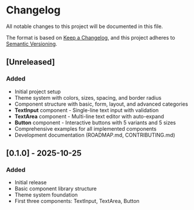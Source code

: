 # Changelog

All notable changes to this project will be documented in this file.

The format is based on [Keep a Changelog](https://keepachangelog.com/en/1.0.0/),
and this project adheres to [Semantic Versioning](https://semver.org/spec/v2.0.0.html).

## [Unreleased]

### Added
- Initial project setup
- Theme system with colors, sizes, spacing, and border radius
- Component structure with basic, form, layout, and advanced categories
- **TextInput** component - Single-line text input with validation
- **TextArea** component - Multi-line text editor with auto-expand
- **Button** component - Interactive buttons with 5 variants and 5 sizes
- Comprehensive examples for all implemented components
- Development documentation (ROADMAP.md, CONTRIBUTING.md)

## [0.1.0] - 2025-10-25

### Added
- Initial release
- Basic component library structure
- Theme system foundation
- First three components: TextInput, TextArea, Button
